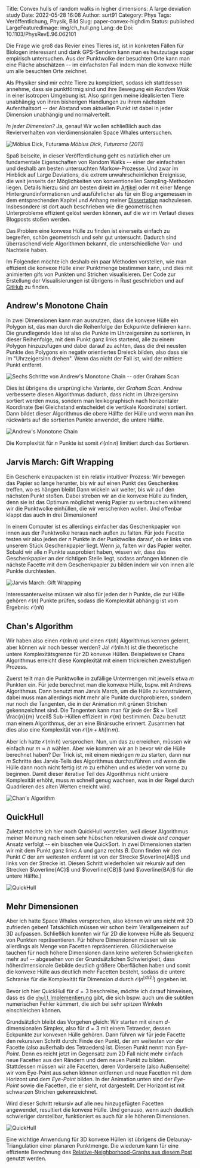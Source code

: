 Title: Convex hulls of random walks in higher dimensions: A large deviation study
Date: 2022-05-28 16:08
Author: surt91
Category: Phys
Tags: Veröffentlichung, Physik, Bild
Slug: paper-convex-highdim
Status: published
LargeFeaturedImage: img/ch_hull.png
Lang: de
Doi: 10.1103/PhysRevE.96.062101

Die Frage wie groß das Revier eines Tieres ist, ist in konkreten Fällen für Biologen
interessant und dank GPS-Sendern kann man es heutzutage sogar empirisch untersuchen. Aus der
Punktwolke der besuchten Orte kann man eine Fläche abschätzen -- im einfachsten Fall
indem man die konvexe Hülle um alle besuchten Orte zeichnet.

Als Physiker sind mir echte Tiere zu kompliziert, sodass ich stattdessen annehme,
dass sie punktförmig sind und ihre Bewegung ein *Random Walk* in einer isotropen
Umgebung ist. Also springen meine idealisierten Tiere unabhängig von ihren bisherigen
Handlungen zu ihrem nächsten Aufenthaltsort -- der Abstand vom aktuellen Punkt ist dabei
in jeder Dimension unabhängig und normalverteilt.

*In jeder Dimension?* Ja, genau! Wir wollen schließlich auch das Revierverhalten von
vierdimensionalen Space Whales untersuchen.

![Möbius Dick, Futurama](/img/SpaceWhale.webp)
*Möbius Dick, Futurama (2011)*

Spaß beiseite, in dieser Veröffentlichung geht es natürlich eher um fundamentale
Eigenschaften von Random Walks -- einer der einfachsten und deshalb am besten
untersuchten Markow-Prozesse. Und zwar im Hinblick auf Large Deviations,
die extrem unwahrscheinlichen Ereignisse, die weit jenseits der Möglichkeiten
von konventionellen Sampling-Methoden liegen. Details hierzu sind am besten
direkt im [Artikel](https://academic.schawe.me/pdf/2017_convex_highdim_PRE.pdf) oder mit einer
Menge Hintergrundinformationen und ausführlicher als für ein Blog angemessen
in dem entsprechenden Kapitel und Anhang meiner [Dissertation](https://academic.schawe.me/pdf/dissertation.pdf)
nachzulesen. Insbesondere ist dort auch beschrieben wie die geometrischen
Unterprobleme effizient gelöst werden können, auf die wir im Verlauf dieses
Blogposts stoßen werden.

Das Problem eine konvexe Hülle zu finden ist einerseits einfach zu begreifen,
schön geometrisch und sehr gut untersucht. Dadurch sind überraschend viele
Algorithmen bekannt, die unterschiedliche Vor- und Nachteile haben.

Im Folgenden möchte ich deshalb ein paar Methoden vorstellen, wie man effizient
die konvexe Hülle einer Punktmenge bestimmen kann, und dies mit animierten gifs von
Punkten und Strichen visualisieren. Der Code zur Erstellung der Visualisierungen
ist übrigens in Rust geschrieben und auf [GitHub](https://github.com/surt91/convex_hulls) zu finden.

## Andrew's Monotone Chain

In zwei Dimensionen kann man ausnutzen, dass die konvexe Hülle ein Polygon ist, das
man durch die Reihenfolge der Eckpunkte definieren kann. Die grundlegende Idee ist
also die Punkte im Uhrzeigersinn zu sortieren, in dieser Reihenfolge, mit dem
Punkt ganz links startend, alle zu einem Polygon hinzuzufügen und dabei darauf
zu achten, dass die drei neusten Punkte des Polygons ein negativ orientiertes Dreieck
bilden, also dass sie im "Uhrzeigersinn drehen". Wenn das nicht der Fall ist,
wird der mittlere Punkt entfernt.

![Sechs Schritte von Andrew's Monotone Chain -- oder Graham Scan](/img/ch_andrew_steps.webp)

Dies ist übrigens die ursprüngliche Variante, der *Graham Scan*. Andrew verbesserte
diesen Algorithmus dadurch, dass nicht im Uhrzeigersinn sortiert werden muss, sondern
man lexikographisch nach horizontaler Koordinate (bei Gleichstand entscheidet die
vertikale Koordinate) sortiert. Dann bildet dieser Algorithmus die obere Hälfte der Hülle
und wenn man ihn rückwärts auf die sortierten Punkte anwendet, die untere Hälfte.

![Andrew's Monotone Chain](/img/ch_andrew.gif)

Die Komplexität für $n$ Punkte ist somit $\mathcal{O}(n \ln n)$ limitiert durch das Sortieren.

## Jarvis March: Gift Wrapping

Ein Geschenk einzupacken ist ein relativ intuitiver Prozess: Wir bewegen das Papier
so lange herunter, bis wir auf einen Punkt des Geschenkes treffen, wo es hängen bleibt
Dann wickeln wir weiter, bis wir auf den nächsten Punkt stoßen. Dabei streben wir an die
konvexe Hülle zu finden, denn sie ist das Optimum möglichst wenig Papier zu verbrauchen
während wir die Punktwolke einhüllen, die wir verschenken wollen. Und offenbar klappt das
auch in drei Dimensionen!

In einem Computer ist es allerdings einfacher das Geschenkpapier von innen aus der Punktwolke
heraus nach außen zu falten. Für jede Facette testen wir also jeden der $n$ Punkte in der
Punktwolke darauf, ob er links von unserem Stück Geschenkpapier liegt. Wenn ja, falten wir das
Papier weiter. Sobald wir alle $n$ Punkte ausprobiert haben, wissen wir, dass das Geschenkpapier
an der richtigen Stelle liegt, sodass anfangen können die nächste Facette mit dem Geschenkpapier
zu bilden indem wir von innen alle Punkte durchtesten.

![Jarvis March: Gift Wrapping](/img/ch_jarvis.gif)

Interessanterweise müssen wir also für jeden der $h$ Punkte, die zur Hülle gehören $\mathcal{O}(n)$ Punkte
prüfen, sodass die Komplexität abhängig ist vom Ergebnis: $\mathcal{O}(n h)$

## Chan's Algorithm

Wir haben also einen $\mathcal{O}(n \ln n)$ und einen $\mathcal{O}(n h)$ Algorithmus kennen gelernt,
aber können wir noch besser werden? Ja! $\mathcal{O}(n \ln h)$ ist die theoretische untere Komplexitätsgrenze
für 2D konvexe Hüllen. Beispielsweise Chans Algorithmus erreicht diese Komplexität mit einem trickreichen
zweistufigen Prozess.

Zuerst teilt man die Punktwolke in zufällige Untermengen mit jeweils etwa $m$ Punkten ein. Für jede berechnet
man die konvexe Hülle, bspw. mit Andrews Algorithmus. Dann benutzt man Jarvis March, um die Hülle zu konstruieren,
dabei muss man allerdings nicht mehr alle Punkte durchprobieren, sondern nur noch die Tangenten, die in der Animation
mit grünen Strichen gekennzeichnet sind. Die Tangenten kann man für jede der $k = \lceil \frac{n}{m} \rceil$ Sub-Hüllen
effizient in $\mathcal{O}(m)$ bestimmen. Dazu benutzt man einem Algorithmus, der an eine Binärsuche erinnert.
Zusammen hat dies also eine Komplexität von $\mathcal{O}((n+kh) \ln m)$.

Aber ich hatte $\mathcal{O}(n \ln h)$ versprochen. Nun, um das zu erreichen, müssen wir einfach nur $m \approx h$ wählen.
Aber wie kommen wir an $h$ bevor wir die Hülle berechnet haben? Der Trick ist, mit einem niedrigen $m$ zu starten,
dann nur $m$ Schritte des Jarvis-Teils des Algorithmus durchzuführen und wenn die Hülle dann noch nicht fertig ist
$m$ zu erhöhen und es wieder von vorne zu beginnen. Damit dieser iterative Teil des Algorithmus nicht unsere Komplexität
erhöht, muss $m$ schnell genug wachsen, was in der Regel durch Quadrieren des alten Werten erreicht wird.

![Chan's Algorithm](/img/ch_chan.gif)

## QuickHull

Zuletzt möchte ich hier noch QuickHull vorstellen, weil dieser Algorithmus meiner Meinung nach einen sehr hübschen
rekursiven *divide and conquer* Ansatz verfolgt -- ein bisschen wie QuickSort.
In zwei Dimensionen starten wir mit dem Punkt ganz links $A$ und ganz rechts $B$. Dann finden wir den Punkt $C$ der
am weitesten entfernt ist von der Strecke $\overline{AB}$ und links von der Strecke ist. Diesen Schritt wiederholen wir
rekursiv auf den Strecken $\overline{AC}$ und $\overline{CB}$ (und $\overline{BA}$ für die untere Hälfte.)

![QuickHull](/img/ch_quickhull.gif)

## Mehr Dimensionen

Aber ich hatte Space Whales versprochen, also können wir uns nicht mit 2D zufrieden geben!
Tatsächlich müssen wir schon beim Verallgemeinern auf 3D aufpassen. Schließlich konnten
wir für 2D die konvexe Hülle als Sequenz von Punkten repräsentieren. Für höhere Dimensionen
müssen wir sie allerdings als Menge von Facetten repräsentieren. Glücklicherweise tauchen
für noch höhere Dimensionen dann keine weiteren Schwierigkeiten mehr auf -- abgesehen von der
Grundsätzlichen Schwierigkeit, dass höherdimensionale Gebilde deutlich größere Oberflächen
haben und somit die konvexe Hülle aus deutlich mehr Facetten besteht, sodass die untere Schranke
für die Komplexität für Dimension $d$ durch $\mathcal{O}(n^{\lfloor d / 2 \rfloor})$ gegeben ist.

Bevor ich hier QuickHull für $d=3$ beschreibe, möchte ich darauf hinweisen, dass es die
[`qhull` Implementierung](http://www.qhull.org/) gibt, die sich bspw. auch um die subtilen numerischen
Fehler kümmert, die sich bei sehr spitzen Winkeln einschleichen können.

Grundsätzlich bleibt das Vorgehen gleich: Wir starten mit einem $d$-dimensionalen Simplex, also für $d=3$
mit einem Tetraeder, dessen Eckpunkte zur konvexen Hülle gehören. Dann führen wir für jede Facette
den rekursiven Schritt durch: Finde den Punkt, der am weitesten *vor* der Facette (also außerhalb des Tetraeders) ist.
Diesen Punkt nennt man *Eye-Point*. Denn es reicht jetzt im Gegensatz zum 2D Fall nicht mehr
einfach neue Facetten aus den Rändern und dem neuen Punkt zu bilden. Stattdessen müssen wir alle
Facetten, deren Vorderseite (also Außenseite) wir vom Eye-Point aus sehen können entfernen und
neue Facetten mit dem Horizont und dem *Eye-Point* bilden. In der Animation unten sind der *Eye-Point*
sowie die Facetten, die er sieht, rot dargestellt. Der Horizont ist mit schwarzen Strichen gekennzeichnet.

Wird dieser Schritt rekursiv auf alle neu hinzugefügten Facetten angewendet, resultiert die
konvexe Hülle. Und genauso, wenn auch deutlich schwieriger darstellbar, funktioniert es auch
für alle höheren Dimensionen.

![QuickHull](/img/ch_quickhull3d.gif)

Eine wichtige Anwendung für 3D konvexe Hüllen ist übrigens die Delaunay-Triangulation einer planaren
Punktmenge. Die wiederum kann für eine effiziente Berechnung des [Relative-Neighborhood-Graphs aus
diesem Post]({filename}/relative-neighborhood-graph.md) genutzt werden.
